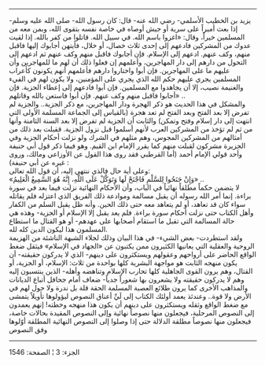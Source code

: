 ------------------------------------------------------------------------

يزيد بن الخطيب الأسلمي- رضي الله عنه- قال: كان رسول الله- صلى الله عليه
وسلم- إذا بعث أميراً على سرية أو جيش أوصاه في خاصة نفسه بتقوى الله، وبمن
معه من المسلمين خيراً، وقال: «اغزوا باسم الله. في سبيل الله. قاتلوا من
كفر بالله. إذا لقيت عدوك من المشركين فادعهم إلى إحدى ثلاث خصال، أو خلال،
فأيتهن أجابوك إليها فاقبل منهم، وكف عنهم. ادعهم إلى الإسلام. فإن أجابوك
فاقبل منهم وكف عنهم ثم ادعهم إلى التحول من دارهم إلى دار المهاجرين،
وأعلمهم إن فعلوا ذلك أن لهم ما للمهاجرين وأن عليهم ما على المهاجرين. فإن
أبوا واختاروا دارهم فأعلمهم أنهم يكونون كأعراب المسلمين يجري عليهم حكم
الله الذي يجري على المؤمنين، ولا يكون لهم في الفيء والغنيمة نصيب، إلا أن
يجاهدوا مع المسلمين. فإن أبوا فادعهم إلى إعطاء الجزية. فإن أجابوا فاقبل
منهم وكف عنهم. فإن أبوا فاستعن بالله وقاتلهم» ..  
والمشكل في هذا الحديث هو ذكر الهجرة ودار المهاجرين، مع ذكر الجزية..
والجزية لم تفرض إلا بعد الفتح وبعد الفتح لم تعد هجرة (بالقياس إلى
الجماعة المسلمة الأولى التي انتهت إلى دار إسلام وفتح وتمكن) والثابت أن
الجزية لم تفرض إلا بعد السنة الثامنة وأنها من ثم لم تؤخذ من المشركين
العرب لأنهم أسلموا قبل نزول الجزية. ققبلت بعد ذلك من أمثالهم من المشركين
المجوس، وهم مثلهم في الشرك ولو نزلت أحكام الجزية وفي الجزيرة مشركون
لقبلت منهم كما يقرر الإمام ابن القيم. وهو فيما ذكر قول أبي حنيفة وأحد
قولي الإمام أحمد (أما القرطبي فقد روى هذا القول عن الأوزاعي ومالك، وروى
غيره عن أبي حنيفة) :  
وعلى أية حال فالذي ننتهي إليه، أن قول الله تعالى:  
«وَإِنْ جَنَحُوا لِلسَّلْمِ فَاجْنَحْ لَها وَتَوَكَّلْ عَلَى اللَّهِ، إِنَّهُ هُوَ السَّمِيعُ الْعَلِيمُ» ..  
لا يتضمن حكماً مطلقاً نهائياً في الباب، وأن الأحكام النهائية نزلت فيما بعد
في سورة براءة. إنما أمر الله رسوله أن يقبل مسالمة وموادعة ذلك الفريق
الذي اعتزله فلم يقاتله سواء كان قد تعاهد، أو لم يتعاهد معه حتى ذلك
الحين. وأنه ظل يقبل السلم من الكفار وأهل الكتاب حتى نزلت أحكام سورة
براءة. فلم يعد يقبل إلا الإسلام أو الجزية- وهذه هي حالة المسالمة التي
تقبل ما استقام أصحابها على عهدهم- أو هو القتال ما استطاع المسلمون هذا
ليكون الدين كله لله.  
ولقد استطردت- بعض الشيء- في هذا البيان وذلك لجلاء الشبهة الناشئة من
الهزيمة الروحية والعقلية التي يعانيها الكثيرون ممن يكتبون عن «الجهاد في
الإسلام» فيثقل ضغط الواقع الحاضر على أرواحهم وعقولهم ويستكثرون على
دينهم- الذي لا يدركون حقيقته- أن يكون منهجه الثابت هو مواجهة البشرية
كلها بواحدة من ثلاث: الإسلام، أو الجزية، أو القتال، وهم يرون القوى
الجاهلية كلها تحارب الإسلام وتناهضه وأهله- الذين ينتسبون إليه وهم لا
يدركون حقيقته ولا يشعرون بها شعوراً جدياً- ضعاف أمام جحافل أتباع الديانات
والمذاهب الأخرى كما يرون طلائع العصبة المسلمة الحقة قلة بل ندرة ولا حول
لهم في الأرض ولا قوة.. وعندئذ يعمد أولئك الكتاب إلى لَيِّ أعناق النصوص
ليؤولوها تأويلاً يتمشى مع ضغط الواقع وثقله ويستكثرون على دينهم أن يكون
هذا منهجه وخطته! إنهم يعمدون إلى النصوص المرحلية، فيجعلون منها نصوصاً
نهائية وإلى النصوص المقيدة بحالات خاصة، فيجعلون منها نصوصاً مطلقة الدلالة
حتى إذا وصلوا إلى النصوص النهائية المطلقة أوّلوها وفق النصوص

------------------------------------------------------------------------

الجزء: 3 ¦ الصفحة: 1546
